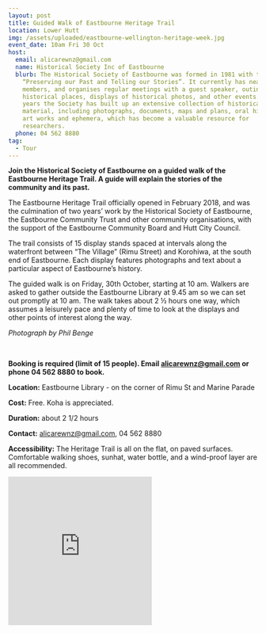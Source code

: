 ```yaml
---
layout: post
title: Guided Walk of Eastbourne Heritage Trail
location: Lower Hutt
img: /assets/uploaded/eastbourne-wellington-heritage-week.jpg
event_date: 10am Fri 30 Oct
host:
  email: alicarewnz@gmail.com
  name: Historical Society Inc of Eastbourne
  blurb: The Historical Society of Eastbourne was formed in 1981 with the aim of
    “Preserving our Past and Telling our Stories”. It currently has nearly 200
    members, and organises regular meetings with a guest speaker, outings to
    historical places, displays of historical photos, and other events. Over the
    years the Society has built up an extensive collection of historical
    material, including photographs, documents, maps and plans, oral histories,
    art works and ephemera, which has become a valuable resource for
    researchers.
  phone: 04 562 8880
tag:
  - Tour
---
```

**Join the Historical Society of Eastbourne on a guided walk of the Eastbourne Heritage Trail.  A guide will explain the stories of the community and its past.** 

The Eastbourne Heritage Trail officially opened in February 2018, and was the culmination of two years’ work by the Historical Society of Eastbourne, the Eastbourne Community Trust and other community organisations, with the support of the Eastbourne Community Board and Hutt City Council. 

The trail consists of 15 display stands spaced at intervals along the waterfront between “The Village” (Rimu Street) and Korohiwa, at the south end of Eastbourne. Each display features photographs and text about a particular aspect of Eastbourne’s history.

The guided walk is on Friday, 30th October, starting at 10 am. Walkers are asked to gather outside the Eastbourne Library at 9.45 am so we can set out promptly at 10 am. The walk takes about 2 ½ hours one way, which assumes a leisurely pace and plenty of time to look at the displays and other points of interest along the way.

*Photograph by Phil Benge*

<br>

**Booking is required (limit of 15 people). Email alicarewnz@gmail.com or phone 04 562 8880  to book.** 

**Location:** Eastbourne Library - on the corner of Rimu St and Marine Parade

**Cost:** Free. Koha is appreciated. 

**Duration:** about 2 1/2 hours

**Contact:** alicarewnz@gmail.com, 04 562 8880

**Accessibility:** The Heritage Trail is all on the flat, on paved surfaces. Comfortable walking shoes, sunhat, water bottle, and a wind-proof layer are all recommended.

<iframe src="https://www.facebook.com/plugins/page.php?href=https%3A%2F%2Fwww.facebook.com%2Fpg%2FEastbourne.NZ%2Fcommunity%2F&tabs=header&width=290&height=300&small_header=false&adapt_container_width=true&hide_cover=false&show_facepile=true&appId" width="290" height="300" style="border:none;overflow:hidden" scrolling="no" frameborder="0" allowTransparency="true" allow="encrypted-media"></iframe>